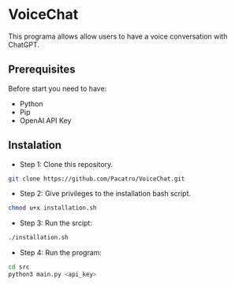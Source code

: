 # VoiceChat
This programa allows allow users to have a voice conversation with ChatGPT.

## Prerequisites
Before start you need to have:
- Python
- Pip
- OpenAI API Key

## Instalation
- Step 1: Clone this repository.
```bash
git clone https://github.com/Pacatro/VoiceChat.git
```
-  Step 2: Give privileges to the installation bash script.
```bash
chmod u+x installation.sh
```
- Step 3: Run the srcipt:
```bash
./installation.sh
```
- Step 4: Run the program:
```bash
cd src
python3 main.py <api_key> 
```